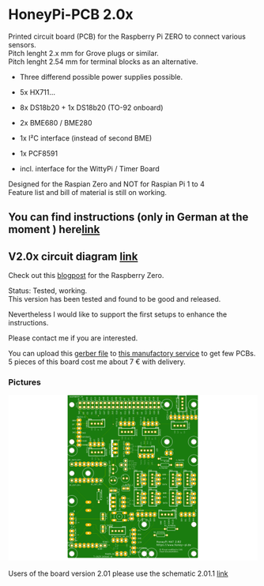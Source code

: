 # HoneyPi-PCB 2.0x

Printed circuit board (PCB) for the Raspberry Pi ZERO to connect various sensors.  
Pitch lenght 2.x mm for Grove plugs or similar.  
Pitch lenght 2.54 mm for terminal blocks as an alternative. 
 
- Three differend possible power supplies possible.  

- 5x HX711...  

- 8x DS18b20 + 1x DS18b20 (TO-92 onboard)  

- 2x BME680 / BME280 

- 1x I²C interface (instead of second BME)

- 1x PCF8591

- incl. interface for the WittyPi / Timer Board

Designed for the Raspian Zero and NOT for Raspian Pi 1 to 4  
Feature list and bill of material is still on working.  
## You can find instructions (only in German at the moment ) here[link](./Bienenwaage_Platine.v2.pdf)

## V2.0x circuit diagram [link](./Schaltplan_2.02-21.01.2021.pdf)
Check out this [blogpost](https://www.honey-pi.de/....) for the Raspberry Zero.

Status: Tested, working.  
This version has been tested and found to be good and released. 

Nevertheless I would like to support the first setups to enhance the instructions.

Please contact me if you are interested.  

You can upload this [gerber file](./HoneyPI_Platine_2.02_2021-01-05.zip) to [this manufactory service](https://jlcpcb.com/quote) to get few PCBs. 5 pieces of this board cost me about 7 € with delivery. 

### Pictures
![Board render picture](./Pictures/HoneyPI_Platine_2.02.png)

Users of the board version 2.01 please use the schematic 2.01.1 [link](./OLD/Schaltplan_2.01.1-21.01.2021.pdf)



